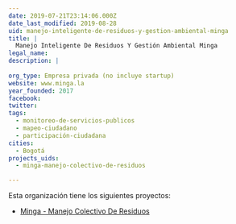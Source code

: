 ```yaml
---
date: 2019-07-21T23:14:06.000Z
date_last_modified: 2019-08-28
uid: manejo-inteligente-de-residuos-y-gestion-ambiental-minga
title: |
  Manejo Inteligente De Residuos Y Gestión Ambiental Minga
legal_name: 
description: |
  
org_type: Empresa privada (no incluye startup)
website: www.minga.la
year_founded: 2017
facebook: 
twitter: 
tags:
  - monitoreo-de-servicios-publicos
  - mapeo-ciudadano
  - participación-ciudadana
cities: 
  - Bogotá
projects_uids:
  - minga-manejo-colectivo-de-residuos

---
```


Esta organización tiene los siguientes proyectos:

- [Minga - Manejo Colectivo De Residuos](/proyectos/minga-manejo-colectivo-de-residuos)
